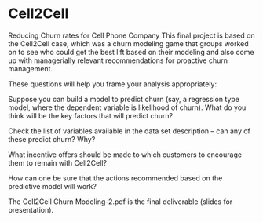 # Cell2Cell
Reducing Churn rates for Cell Phone Company
This final project is based on the Cell2Cell case, which was a churn modeling game that groups worked on to see who could get the best lift based on their modeling and also come up with managerially relevant recommendations for proactive churn management.

These questions will help you frame your analysis appropriately:

  Suppose you can build a model to predict churn (say, a regression type model, where the dependent variable is likelihood of churn). What do you think will be the key factors that will predict churn?

  Check the list of variables available in the data set description – can any of these predict churn? Why?

  What incentive offers should be made to which customers to encourage them to remain with Cell2Cell?

  How can one be sure that the actions recommended based on the predictive model will work?

The Cell2Cell Churn Modeling-2.pdf is the final deliverable (slides for presentation).
